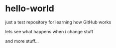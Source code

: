 # hello-world
just a test repository for learning how GitHub works

lets see what happens when i change stuff


and more stuff...
